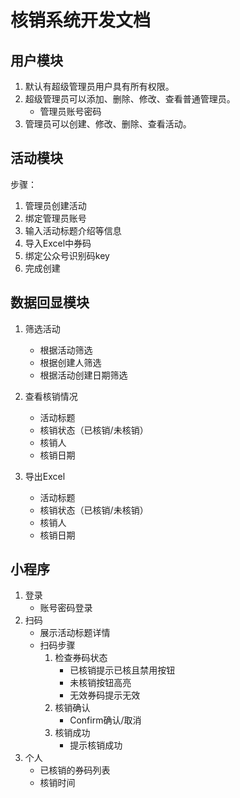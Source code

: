 # 核销系统开发文档


## 用户模块
1. 默认有超级管理员用户具有所有权限。
2. 超级管理员可以添加、删除、修改、查看普通管理员。
    - 管理员账号密码
3. 管理员可以创建、修改、删除、查看活动。

## 活动模块
步骤：
1. 管理员创建活动
2. 绑定管理员账号
2. 输入活动标题介绍等信息
2. 导入Excel中券码
3. 绑定公众号识别码key
4. 完成创建

## 数据回显模块
1. 筛选活动
    - 根据活动筛选
    - 根据创建人筛选
    - 根据活动创建日期筛选

2. 查看核销情况
    - 活动标题
    - 核销状态（已核销/未核销）
    - 核销人
    - 核销日期

3. 导出Excel
    - 活动标题
    - 核销状态（已核销/未核销）
    - 核销人
    - 核销日期

## 小程序
1. 登录
    - 账号密码登录
2. 扫码
    - 展示活动标题详情
    - 扫码步骤
        1. 检查券码状态
            - 已核销提示已核且禁用按钮
            - 未核销按钮高亮
            - 无效券码提示无效
        2. 核销确认
            - Confirm确认/取消
        3. 核销成功
            - 提示核销成功
3. 个人
    - 已核销的券码列表
    - 核销时间